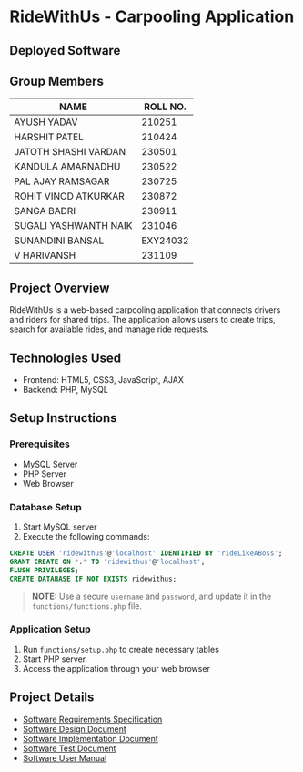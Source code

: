 # RideWithUs - Carpooling Application

## Deployed Software

## Group Members

|NAME                   |ROLL NO. |
|-----------------------|---------|
|AYUSH YADAV            |210251   |
|HARSHIT PATEL          |210424   |
|JATOTH SHASHI VARDAN   |230501   |
|KANDULA AMARNADHU      |230522   |
|PAL AJAY RAMSAGAR      |230725   |
|ROHIT VINOD ATKURKAR   |230872   |
|SANGA BADRI            |230911   |
|SUGALI YASHWANTH NAIK  |231046   |
|SUNANDINI BANSAL       |EXY24032 |
|V HARIVANSH            |231109   |

## Project Overview
RideWithUs is a web-based carpooling application that connects drivers and riders for shared trips. The application allows users to create trips, search for available rides, and manage ride requests.

## Technologies Used
- Frontend: HTML5, CSS3, JavaScript, AJAX
- Backend: PHP, MySQL

## Setup Instructions

### Prerequisites
- MySQL Server
- PHP Server
- Web Browser

### Database Setup
1. Start MySQL server
2. Execute the following commands:
```sql
CREATE USER 'ridewithus'@'localhost' IDENTIFIED BY 'rideLikeABoss';
GRANT CREATE ON *.* TO 'ridewithus'@'localhost';
FLUSH PRIVILEGES;
CREATE DATABASE IF NOT EXISTS ridewithus;
```
> **NOTE:**  Use a secure `username` and `password`, and update it in the `functions/functions.php` file.

### Application Setup
1. Run `functions/setup.php` to create necessary tables
2. Start PHP server
3. Access the application through your web browser

## Project Details

- [Software Requirements Specification](docs/RequirementDoc_CS253.pdf)
- [Software Design Document](docs/DesignDoc_CS253.pdf)
- [Software Implementation Document](docs/ImplementationDoc_CS253.pdf)
- [Software Test Document](docs/TestDoc_CS253.pdf)
- [Software User Manual](docs/UserManual_CS253.pdf)

